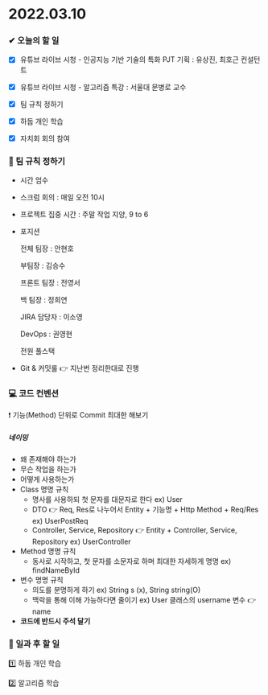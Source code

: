 # 2022.03.10

### ✔ 오늘의 할 일

- [x] 유튜브 라이브 시청 - 인공지능 기반 기술의 특화 PJT 기획 : 유상진, 최호근 컨설턴트
- [x] 유튜브 라이브 시청 - 알고리즘 특강 : 서울대 문병로 교수
- [x] 팀 규칙 정하기
- [x] 하둡 개인 학습
- [x] 자치회 회의 참여



### 💬 팀 규칙 정하기

- 시간 엄수

- 스크럼 회의 : 매일 오전 10시

- 프로젝트 집중 시간 : 주말 작업 지양, 9 to 6

- 포지션

  전체 팀장 : 안현호

  부팀장 : 김승수

  프론트 팀장 : 전영서

  백 팀장 : 정희연

  JIRA 담당자 : 이소영

  DevOps : 권영현

  전원 풀스택

- Git & 커밋룰 👉 지난번 정리한대로 진행



### 💻 코드 컨벤션

❗ 기능(Method) 단위로 Commit 최대한 해보기

##### 네이밍

- 왜 존재해야 하는가
- 무슨 작업을 하는가
- 어떻게 사용하는가
- Class 명명 규칙
  - 명사를 사용하되 첫 문자를 대문자로 한다 ex) User
  - DTO 👉 Req, Res로 나누어서 Entity + 기능명 + Http Method + Req/Res ex) UserPostReq
  - Controller, Service, Repository 👉 Entity + Controller, Service, Repository ex) UserController
- Method 명명 규칙
  - 동사로 시작하고, 첫 문자를 소문자로 하며 최대한 자세하게 명명 ex) findNameById
- 변수 명명 규칙
  - 의도를 분명하게 하기 ex) String s (x), String string(O)
  - 맥락을 통해 이해 가능하다면 줄이기 ex) User 클래스의 username 변수 👉 name
- **코드에 반드시 주석 달기**



### 📁 일과 후 할 일

1️⃣ 하둡 개인 학습

2️⃣ 알고리즘 학습